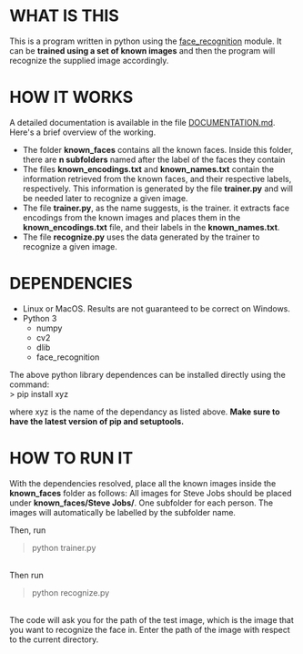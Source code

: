 # WHAT IS THIS
This is a program written in python using the <a href="https://pypi.org/project/face_recognition/" target="_blank">face_recognition</a> module. It can be <b>trained using a set of known images</b> and then the program will recognize the supplied image accordingly.

# HOW IT WORKS
A detailed documentation is available in the file <a href="https://github.com/progyadeep/face_recog_acm_2018/blob/master/DOCUMENTATION.md">DOCUMENTATION.md</a>.<br/>
Here's a brief overview of the working.

<ul>
<li> The folder <b>known_faces</b> contains all the known faces. Inside this folder, there are <b>n subfolders</b> named after the label of the faces they contain</li>
<li> The files <b>known_encodings.txt</b> and <b>known_names.txt</b> contain the information retrieved from the known faces, and their respective labels, respectively. This information is generated by the file <b>trainer.py</b> and will be needed later to recognize a given image.</li>
<li> The file <b>trainer.py</b>, as the name suggests, is the trainer. it extracts face encodings from the known images and places them in the <b>known_encodings.txt</b> file, and their labels in the <b>known_names.txt</b>.</li>
<li> The file <b>recognize.py</b> uses the data generated by the trainer to recognize a given image.</li>
</ul>
  
  # DEPENDENCIES
  <ul>
  <li> Linux or MacOS. Results are not guaranteed to be correct on Windows.</li>
  <li> Python 3
    <ul>
      <li> numpy</li>
      <li> cv2</li>
      <li> dlib</li>
      <li> face_recognition</li>
    </ul></li>
  </ul>
  The above python library dependences can be installed directly using the command:  
  <br/>  
  > pip install xyz
  
  where xyz is the name of the dependancy as listed above. <b>Make sure to have the latest version of pip and setuptools.</b>
  
  # HOW TO RUN IT
  With the dependencies resolved, place all the known images inside the <b>known_faces</b> folder as follows: All images for Steve Jobs should be placed under <b>known_faces/Steve Jobs/</b>. One subfolder for each person. The images will automatically be labelled by the subfolder name.  
  
Then, run  

  > python trainer.py
  <br/>
  Then run  
  <br/>
  
  > python recognize.py
  <br/>
  The code will ask you for the path of the test image, which is the image that you want to recognize the face in. Enter the path of the image with respect to the current directory.
